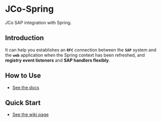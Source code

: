 # JCo-Spring
JCo SAP integration with Spring.

## Introduction
It can help you establishes an **`RFC`** connection between the **`SAP`** system and the **`web`** application when the Spring context has been refreshed, and **registry event listeners** and **SAP handlers flexibly**.


## How to Use
* [See the docs](https://gitlab.yanzx-dev.cn/VirtualCry/jco-spring/wikis/How-to-Use "See the docs") 
      
      
## Quick Start
* [See the wiki page](https://gitlab.yanzx-dev.cn/VirtualCry/jco-spring/wikis/Quick-Start "See the wiki page") 

